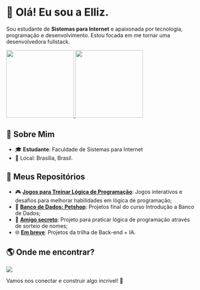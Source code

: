 # 👋 Olá! Eu sou a Elliz.

Sou estudante de <b>Sistemas para Internet</b> e apaixonada por tecnologia, programação e desenvolvimento. Estou focada em me tornar uma desenvolvedora fullstack.</b></p>

<div>
  <a href="https://github.com/elliz01">
    <img loading="lazy" height="180em" src="https://github-readme-stats.vercel.app/api/top-langs/?username=elliz01&layout=compact&langs_count=7&theme=dracula" />
    <img loading="lazy" height="180em" src="https://github-readme-stats.vercel.app/api?username=elliz01&show_icons=true&theme=dracula&include_all_commits=true&count_private=true" />
  </a>
</div>

## 🌟 Sobre Mim
- 🎓 **Estudante**: Faculdade de Sistemas para Internet
- 📍 Local: Brasília, Brasil.


## 📂 Meus Repositórios
- 🎮 **[Jogos para Treinar Lógica de Programação](https://github.com/elliz01/jogos-de-logica)**: Jogos interativos e desafios para melhorar habilidades em lógica de programação;
- 🚀 **[Banco de Dados: Petshop](https://github.com/elliz01/petshop-database-project)**: Projetos final do curso Introdução a Banco de Dados;
- 🎁 **[Amigo secreto](https://github.com/elliz01/amigo-secreto)**: Projeto para praticar lógica de programação através de sorteio de nomes;
- 🌐 **[Em breve](https://github.com/seuusuario/oracle-one-projects)**: Projetos da trilha de Back-end + IA.

## 🌎 Onde me encontrar?
<div>
<a href="https://www.linkedin.com/in/ellizabeth-severo" target="_blank"><img loading="lazy" src="https://img.shields.io/badge/-LinkedIn-%230077B5?style=for-the-badge&logo=linkedin&logoColor=white" target="_blank"></a>   
</div>

Vamos nos conectar e construir algo incrível! 🚀


